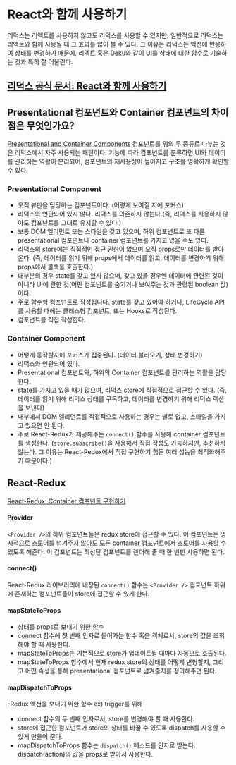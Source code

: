 # React와 함께 사용하기

리덕스는 리액트를 사용하지 않고도 리덕스를 사용할 수 있지만, 일반적으로 리덕스는 리액트와 함께 사용될 때 그 효과를 많이 볼 수 있다. 그 이유는 리덕스는 액션에 반응하여 상태를 변경하기 때문에, 리엑트 혹은 [Deku](https://github.com/anthonyshort/deku)와 같이 UI를 상태에 대한 함수로 기술하는 것과 특히 잘 어울린다.

## [리덕스 공식 문서: React와 함께 사용하기](https://ko.redux.js.org/basics/usage-with-react/)

## Presentational 컴포넌트와 Container 컴포넌트의 차이점은 무엇인가요?

[Presentational and Container Components](https://medium.com/@dan_abramov/smart-and-dumb-components-7ca2f9a7c7d0)
컴포넌트를 위의 두 종류로 나누는 것은 리덕스에서 자주 사용되는 패턴이다. 기능에 따라 컴포넌트를 분류하면 UI와 데이터를 관리하는 역활이 분리되어, 컴포넌트의 재사용성이 높아지고 구조를 명확하게 확인할 수 있다.

### Presentational Component

- 오직 뷰만을 담당하는 컴포넌트이다. (어떻게 보여질 지에 포커스)
- 리덕스와 연관되어 있지 않다. 리덕스를 의존하지 않는다.(즉, 리덕스를 사용하지 않아도 컴포넌트를 그대로 유지할 수 있다.)
- 보통 DOM 엘리먼트 또는 스타일을 갖고 있으며, 하위 컴포넌트로 또 다른 presentational 컴포넌트나 container 컴포넌트를 가지고 있을 수도 있다.
- 리덕스의 store에는 직접적인 접근 권한이 없으며 오직 props로만 데이터를 받아온다. (즉, 데이터를 읽기 위해 props에서 데이터를 읽고, 데이터를 변경하기 위해 props에서 콜백을 호출한다.)
- 대부분의 경우 state를 갖고 있지 않으며, 갖고 있을 경우엔 데이터에 관련된 것이 아니라 UI에 관한 것(어떤 컴포넌트를 숨기거나 보여주는 것과 관련된 boolean 값)이다.
- 주로 함수형 컴포넌트로 작성됩니다. state를 갖고 있어야 하거나, LifeCycle API를 사용할 때에는 클래스형 컴포넌트, 또는 Hooks로 작성된다.
- 컴포넌트를 직접 작성한다.

### Container Component

- 어떻게 동작할지에 포커스가 집중된다. (데이터 불러오기, 상태 변경하기)
- 리덕스와 연관되어 있다.
- Presentational 컴포넌트와, 하위의 Container 컴포넌트를 관리하는 역활을 담당한다.
- state를 가지고 있을 때가 많으며, 리덕스 store에 직접적으로 접근할 수 있다. (즉, 데이터를 읽기 위해 리덕스 상태를 구독하고, 데이터를 변경하기 위해 리덕스 랙션을 보낸다)
- 내부에서 DOM 엘리먼트를 직접적으로 사용하는 경우는 별로 없고, 스타일을 가지고 있으면 안 된다.
- 주로 React-Redux가 제공해주는 `connect()` 함수를 사용해 container 컴포넌트를 생성한다. (`store.subscribe()`을 사용해서 직접 작성도 가능하지만, 추천하지 않는다. 그 이유는 React-Redux에서 직접 구현하기 힘든 여러 성능을 최적화해주기 때문이다.)

## React-Redux

[React-Redux: Container 컴포넌트 구현하기](https://ko.redux.js.org/basics/usage-with-react/)

#### Provider

`<Provider />`의 하위 컴포넌트들은 redux store에 접근할 수 있다. 이 컴포넌트는 명시적으로 스토어를 넘겨주지 않아도 모든 container 컴포넌트에서 스토어를 사용할 수 있도록 해준다. 이 컴포넌트는 최상단 컴포넌트를 렌더해 줄 때 한 번만 사용하면 된다.

#### connect()

React-Redux 라이브러리에 내장된 `connect()` 함수는 `<Provider />` 컴포넌트 하위에 존재하는 컴포넌트들이 store에 접근할 수 있게 한다.

#### mapStateToProps

- 상태를 props로 보내기 위한 함수
- connect 함수에 첫 번째 인자로 들어가는 함수 혹은 객체로서, store의 값을 조회해야 할 때 사용한다.
- mapStateToProps는 기본적으로 store가 업데이트될 때마다 자동으로 호출된다.
- mapStateToProps 함수에서 현재 redux store의 상태를 어떻게 변형할지, 그리고 어떤 속성을 통해 presentational 컴포넌트로 넘겨줄지를 정의해주면 된다.

#### mapDispatchToProps

-Redux 액션을 보내기 위한 함수 ex) trigger를 위해

- connect 함수의 두 번째 인자로서, store를 변경해야 할 때 사용한다.
- store에 접근한 컴포넌트가 store의 상태를 바꿀 수 있도록 dispatch를 사용할 수 있게 만들어 준다.
- mapDispatchToProps 함수는 `dispatch()` 메소드를 인자로 받는다. dispatch(action)의 값을 props로 받아서 사용한다.
